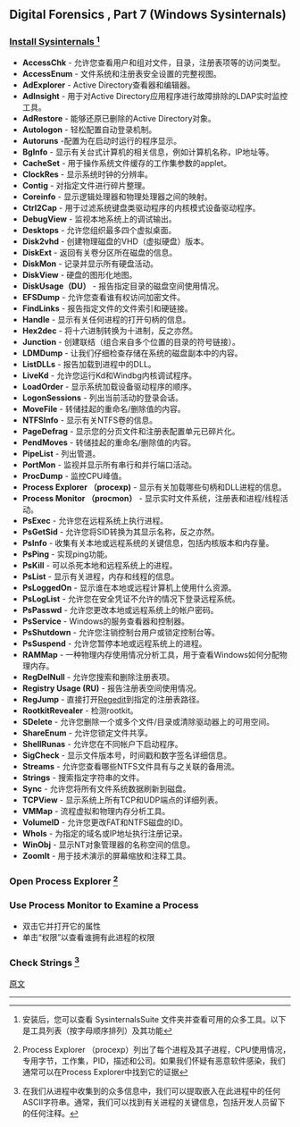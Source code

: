 ## Digital Forensics  , Part 7 (Windows Sysinternals)

### [Install Sysinternals ](https://technet.microsoft.com/en-us/sysinternals/bb842062.aspx) [^1]

- **AccessChk** - 允许您查看用户和组对文件，目录，注册表项等的访问类型。
- **AccessEnum** - 文件系统和注册表安全设置的完整视图。
- **AdExplorer** - Active Directory查看器和编辑器。
- **AdInsight** - 用于对Active Directory应用程序进行故障排除的LDAP实时监控工具。
- **AdRestore** - 能够还原已删除的Active Directory对象。
- **Autologon** - 轻松配置自动登录机制。
- **Autoruns** -配置为在启动时运行的程序显示。
- **BgInfo** - 显示有关台式计算机的相关信息，例如计算机名称，IP地址等。
- **CacheSet** - 用于操作系统文件缓存的工作集参数的applet。
- **ClockRes** - 显示系统时钟的分辨率。
- **Contig** - 对指定文件进行碎片整理。
- **Coreinfo** - 显示逻辑处理器和物理处理器之间的映射。
- **Ctrl2Cap** - 用于过滤系统键盘类驱动程序的内核模式设备驱动程序。
- **DebugView** - 监视本地系统上的调试输出。
- **Desktops** - 允许您组织最多四个虚拟桌面。
- **Disk2vhd** - 创建物理磁盘的VHD（虚拟硬盘）版本。
- **DiskExt** - 返回有关卷分区所在磁盘的信息。
- **DiskMon** - 记录并显示所有硬盘活动。
- **DiskView** - 硬盘的图形化地图。
- **DiskUsage（DU）** - 报告指定目录的磁盘空间使用情况。
- **EFSDump** - 允许您查看谁有权访问加密文件。
- **FindLinks** - 报告指定文件的文件索引和硬链接。
- **Handle** - 显示有关任何进程的打开句柄的信息。
- **Hex2dec** - 将十六进制转换为十进制，反之亦然。
- **Junction** - 创建联结（组合来自多个位置的目录的符号链接）。
- **LDMDump** - 让我们仔细检查存储在系统的磁盘副本中的内容。
- **ListDLLs** - 报告加载到进程中的DLL。
- **LiveKd** - 允许您运行Kd和Windbg内核调试程序。
- **LoadOrder** - 显示系统加载设备驱动程序的顺序。
- **LogonSessions** - 列出当前活动的登录会话。
- **MoveFile** - 转储挂起的重命名/删除值的内容。
- **NTFSInfo** - 显示有关NTFS卷的信息。
- **PageDefrag** - 显示您的分页文件和注册表配置单元已碎片化。
- **PendMoves** - 转储挂起的重命名/删除值的内容。
- **PipeList** - 列出管道。
- **PortMon** - 监视并显示所有串行和并行端口活动。
- **ProcDump** - 监控CPU峰值。
- **Process Explorer （procexp)** - 显示有关加载哪些句柄和DLL进程的信息。
- **Process Monitor （procmon）** - 显示实时文件系统，注册表和进程/线程活动。
- **PsExec** - 允许您在远程系统上执行进程。
- **PsGetSid** - 允许您将SID转换为其显示名称，反之亦然。
- **PsInfo** - 收集有关本地或远程系统的关键信息，包括内核版本和内存量。
- **PsPing** - 实现ping功能。
- **PsKill** - 可以杀死本地和远程系统上的进程。
- **PsList** - 显示有关进程，内存和线程的信息。
- **PsLoggedOn** - 显示谁在本地或远程计算机上使用什么资源。
- **PsLogList** - 允许您在安全凭证不允许的情况下登录远程系统。
- **PsPasswd** - 允许您更改本地或远程系统上的帐户密码。
- **PsService** - Windows的服务查看器和控制器。
- **PsShutdown** - 允许您注销控制台用户或锁定控制台等。
- **PsSuspend** - 允许您暂停本地或远程系统上的进程。
- **RAMMap** - 一种物理内存使用情况分析工具，用于查看Windows如何分配物理内存。
- **RegDelNull** - 允许您搜索和删除注册表项。
- **Registry Usage (RU)** - 报告注册表空间使用情况。
- **RegJump** - 直接打开[Regedit](https://null-byte.wonderhowto.com/how-to/hack-like-pro-digital-forensics-for-aspiring-hacker-part-5-windows-registry-forensics-0160561/)到指定的注册表路径。
- **RootkitRevealer** - 检测rootkit。
- **SDelete** - 允许您删除一个或多个文件/目录或清除驱动器上的可用空间。
- **ShareEnum** - 允许您锁定文件共享。
- **ShellRunas** - 允许您在不同帐户下启动程序。
- **SigCheck** - 显示文件版本号，时间戳和数字签名详细信息。
- **Streams** - 允许您查看哪些NTFS文件具有与之关联的备用流。
- **Strings** - 搜索指定字符串的文件。
- **Sync** - 允许您将所有文件系统数据刷新到磁盘。
- **TCPView** - 显示系统上所有TCP和UDP端点的详细列表。
- **VMMap** - 流程虚拟和物理内存分析工具。
- **VolumeID** - 允许您更改FAT和NTFS磁盘的ID。
- **WhoIs** - 为指定的域名或IP地址执行注册记录。
- **WinObj** - 显示NT对象管理器的名称空间的信息。
- **ZoomIt** - 用于技术演示的屏幕缩放和注释工具。

### Open Process Explorer  [^2]

### Use Process Monitor to Examine a Process

- 双击它并打开它的属性
- 单击“权限”以查看谁拥有此进程的权限

### Check Strings [^3]



[原文](https://null-byte.wonderhowto.com/how-to/hack-like-pro-digital-forensics-for-aspiring-hacker-part-7-windows-sysinternals-0162080/)

---

[^1]: 安装后，您可以查看 SysinternalsSuite 文件夹并查看可用的众多工具。以下是工具列表（按字母顺序排列）及其功能
[^2]: Process Explorer （procexp）列出了每个进程及其子进程，CPU使用情况，专用字节，工作集，PID，描述和公司。如果我们怀疑有恶意软件感染，我们通常可以在Process Explorer中找到它的证据
[^3]: 在我们从进程中收集到的众多信息中，我们可以提取嵌入在此进程中的任何ASCII字符串。通常，我们可以找到有关进程的关键信息，包括开发人员留下的任何注释。